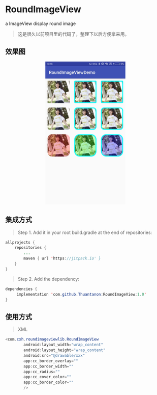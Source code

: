 # RoundImageView
a ImageView display round image
> 这是很久以前项目里的代码了，整理下以后方便拿来用。
  
## 效果图

<center>
<img src="https://github.com/Thuantanon/RoundImageView/blob/master/simple/simple.jpg" width="50%" height="50%" />
</center>

## 集成方式
> Step 1. Add it in your root build.gradle at the end of repositories:
```Java
allprojects {
	repositories {
		...
		maven { url 'https://jitpack.io' }
	}
}
```
> Step 2. Add the dependency:
```Java
dependencies {
	 implementation 'com.github.Thuantanon:RoundImageView:1.0'
}
```

## 使用方式
> XML

```Java
<com.cxh.roundimageviewlib.RoundImageView
        android:layout_width="wrap_content"
        android:layout_height="wrap_content"
        android:src="@drawable/xxx"
        app:cc_border_overlay=""
        app:cc_border_width=""
        app:cc_radius="" 
        app:cc_cover_color=""
        app:cc_border_color=""
        />
```


